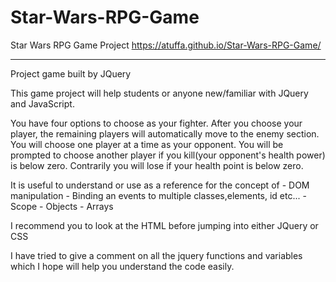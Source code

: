 # Star-Wars-RPG-Game
Star Wars RPG Game Project https://atuffa.github.io/Star-Wars-RPG-Game/

--------------------------
Project game built by JQuery

This game project will help students or anyone new/familiar with JQuery and JavaScript. 

You have four options to choose as your fighter. After you choose your player, the remaining players will automatically move to the enemy section. You will choose one player at a time as your opponent. You will be prompted to choose another player if you kill(your opponent's health power) is below zero. Contrarily you will lose if your health point is below zero. 

It is useful to understand or use as a reference for the concept of 
            - DOM manipulation 
            - Binding an events to multiple classes,elements, id etc...
            - Scope 
            - Objects
            - Arrays
            
            
 I recommend you to look at the HTML before jumping into either JQuery or CSS

I have tried to give a comment on all the jquery functions and variables which I hope will help you understand the code easily.
